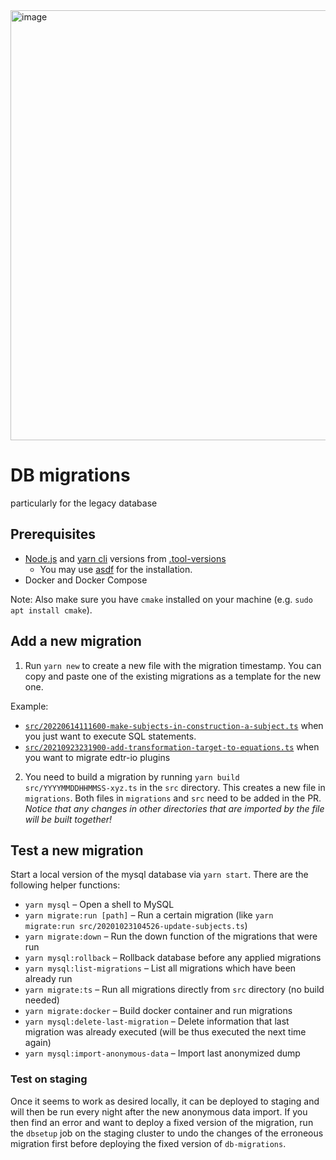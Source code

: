 <img width="688" alt="image" src="https://github.com/serlo/db-migrations/assets/1258870/e19d4bc1-977c-4327-ab06-7b187e4dc8ab">

# DB migrations

particularly for the legacy database

## Prerequisites

- [Node.js](https://nodejs.org/) and [yarn cli](https://yarnpkg.com/cli/)
  versions from [.tool-versions](.tool-versions)
  - You may use [asdf](https://asdf-vm.com/) for the installation.
- Docker and Docker Compose

Note: Also make sure you have `cmake` installed on your machine (e.g.
`sudo apt install cmake`).

## Add a new migration

1. Run `yarn new` to create a new file with the migration timestamp. You can copy and paste one of the existing migrations as a template for the new one.

Example:

- [`src/20220614111600-make-subjects-in-construction-a-subject.ts`](./src/20220614111600-make-subjects-in-construction-a-subject.ts)
  when you just want to execute SQL statements.
- [`src/20210923231900-add-transformation-target-to-equations.ts`](./src/20210923231900-add-transformation-target-to-equations.ts)
  when you want to migrate edtr-io plugins

2. You need to build a migration by running
`yarn build src/YYYYMMDDHHMMSS-xyz.ts` in the `src` directory. This creates a new file in `migrations`. Both files in `migrations` and `src` need to be added
in the PR. _Notice that any changes in other directories that are imported by
the file will be built together!_
<!-- TODO: in conception still in the new infrastructure.
   3. Update the version of the `serlo.org` server at
   `packages/public/server/package.json`. Deploy this version with the changes
   in the `migrations` package and the database migrations should take effect. -->

## Test a new migration

Start a local version of the mysql database via `yarn start`. There are the
following helper functions:

- `yarn mysql` – Open a shell to MySQL
- `yarn migrate:run [path]` – Run a certain migration (like
  `yarn migrate:run src/20201023104526-update-subjects.ts`)
- `yarn migrate:down` – Run the down function of the migrations that were run
- `yarn mysql:rollback` – Rollback database before any applied migrations
- `yarn mysql:list-migrations` – List all migrations which have been already run
- `yarn migrate:ts` – Run all migrations directly from `src` directory (no build
  needed)
- `yarn migrate:docker` – Build docker container and run migrations
- `yarn mysql:delete-last-migration` – Delete information that last migration
  was already executed (will be thus executed the next time again)
- `yarn mysql:import-anonymous-data` – Import last anonymized dump

### Test on staging

Once it seems to work as desired locally, it can be deployed to staging and will
then be run every night after the new anonymous data import. If you then find an
error and want to deploy a fixed version of the migration, run the `dbsetup` job
on the staging cluster to undo the changes of the erroneous migration first
before deploying the fixed version of `db-migrations`.
